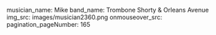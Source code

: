 musician_name: Mike
band_name: Trombone Shorty &amp; Orleans Avenue
img_src: images/musician2360.png
onmouseover_src: 
pagination_pageNumber: 165